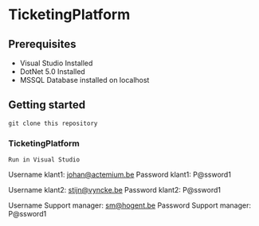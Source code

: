 # TicketingPlatform

## Prerequisites

- Visual Studio Installed
- DotNet 5.0 Installed
- MSSQL Database installed on localhost 

## Getting started

````
git clone this repository
````

### TicketingPlatform

```
Run in Visual Studio

```
Username klant1: johan@actemium.be
Password klant1: P@ssword1

Username klant2: stijn@vyncke.be
Password klant2: P@ssword1

Username Support manager: sm@hogent.be
Password Support manager: P@ssword1
